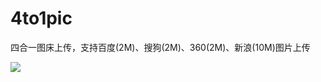 # 4to1pic
 四合一图床上传，支持百度(2M)、搜狗(2M)、360(2M)、新浪(10M)图片上传

![](http://f.hiphotos.baidu.com/image/%70%69%63/item/060828381f30e924850278d741086e061c95f7b6.jpg)
